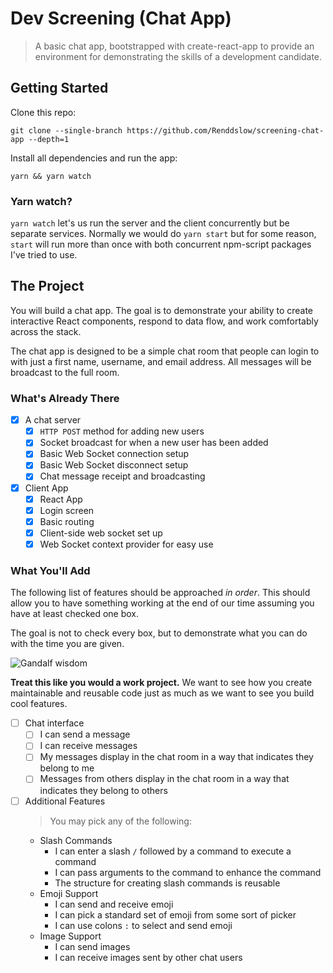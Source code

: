 # Dev Screening (Chat App)

> A basic chat app, bootstrapped with create-react-app to provide an environment for demonstrating the skills of a development candidate.

## Getting Started

Clone this repo:

```
git clone --single-branch https://github.com/Renddslow/screening-chat-app --depth=1
```

Install all dependencies and run the app:

```
yarn && yarn watch
```

### Yarn watch?

`yarn watch` let's us run the server and the client concurrently but be separate services. Normally we would do `yarn start` but for some reason, `start` will run more than once with both concurrent npm-script packages I've tried to use.

## The Project

You will build a chat app. The goal is to demonstrate your ability to create interactive React components, respond to data flow, and work comfortably across the stack.

The chat app is designed to be a simple chat room that people can login to with just a first name, username, and email address. All messages will be broadcast to the full room.

### What's Already There

- [x] A chat server
  - [x] `HTTP POST` method for adding new users
  - [x] Socket broadcast for when a new user has been added
  - [x] Basic Web Socket connection setup
  - [x] Basic Web Socket disconnect setup
  - [x] Chat message receipt and broadcasting
- [x] Client App
  - [x] React App
  - [x] Login screen
  - [x] Basic routing
  - [x] Client-side web socket set up
  - [x] Web Socket context provider for easy use

### What You'll Add

The following list of features should be approached _in order_. This should allow you to have something working at the end of our time assuming you have at least checked one box.

The goal is not to check every box, but to demonstrate what you can do with the time you are given.

![Gandalf wisdom](https://images.squarespace-cdn.com/content/v1/5b43c205c3c16ab2868e3e80/1562359928493-7SCONEUNBBYXBI5PERAV/ke17ZwdGBToddI8pDm48kLN33MCaMri5_kQBC52hVftZw-zPPgdn4jUwVcJE1ZvWQUxwkmyExglNqGp0IvTJZUJFbgE-7XRK3dMEBRBhUpxl4eJ1_yh17i5W-8EZepd7i6cx6vuNmDP_l-samD14oL8qDRtH4rMNEwHpjJbhHkA/gandalf.gif)

**Treat this like you would a work project.** We want to see how you create maintainable and reusable code just as much as we want to see you build cool features.

- [ ] Chat interface
  - [ ] I can send a message
  - [ ] I can receive messages
  - [ ] My messages display in the chat room in a way that indicates they belong to me
  - [ ] Messages from others display in the chat room in a way that indicates they belong to others
- [ ] Additional Features
  > You may pick any of the following:
  - Slash Commands
    - I can enter a slash `/` followed by a command to execute a command
    - I can pass arguments to the command to enhance the command
    - The structure for creating slash commands is reusable
  - Emoji Support
    - I can send and receive emoji
    - I can pick a standard set of emoji from some sort of picker
    - I can use colons `:` to select and send emoji
  - Image Support
    - I can send images
    - I can receive images sent by other chat users
